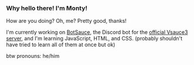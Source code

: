 ### Why hello there! I'm Monty!

How are you doing? Oh, me? Pretty good, thanks!

I'm currently working on [BotSauce](https://www.github.com/BotSauce/BotSauce), the Discord bot for the [official Vsauce3 server](https://discord.gg/Mtmmm5J), and I'm learning JavaScript, HTML, and CSS. (probably shouldn't have tried to learn all of them at once but ok)

btw pronouns: he/him
